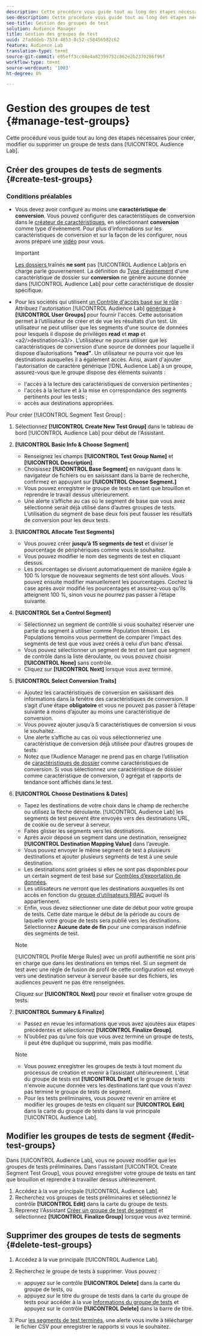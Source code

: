 ```yaml
---
description: Cette procédure vous guide tout au long des étapes nécessaires pour créer, modifier ou supprimer un groupe de tests dans Audience Lab.
seo-description: Cette procédure vous guide tout au long des étapes nécessaires pour créer, modifier ou supprimer un groupe de tests dans Audience Lab.
seo-title: Gestion des groupes de test
solution: Audience Manager
title: Gestion des groupes de test
uuid: 2fadddeb-7574-4853-8c52-c58456582c62
feature: Audience Lab
translation-type: tm+mt
source-git-commit: e05eff3cc04e4a82399752c862e2b2370286f96f
workflow-type: tm+mt
source-wordcount: '1003'
ht-degree: 0%

---
```



# Gestion des groupes de test {#manage-test-groups}

Cette procédure vous guide tout au long des étapes nécessaires pour créer, modifier ou supprimer un groupe de tests dans [!UICONTROL Audience Lab].

## Créer des groupes de tests de segments {#create-test-groups}

### Conditions préalables

<!-- create-test-group.xml -->

* Vous devez avoir configuré au moins une **caractéristique de conversion**. Vous pouvez configurer des caractéristiques de conversion dans le [créateur de caractéristiques](../../features/traits/create-onboarded-rule-based-traits.md), en sélectionnant **conversion** comme type d&#39;événement. Pour plus d&#39;informations sur les caractéristiques de conversion et sur la façon de les configurer, nous avons préparé une [vidéo](https://helpx.adobe.com/audience-manager/kt/using/creating-conversion-traits-feature-video-use.html) pour vous.

   >[!IMPORTANT]
   >
   >[Les dossiers ](../../features/traits/about-folder-traits.md) traînés  **ne sont** pas  [!UICONTROL Audience Lab]pris en charge parle gouvernement. La définition du [Type d&#39;événement](../../features/traits/create-onboarded-rule-based-traits.md) d&#39;une caractéristique de dossier sur **conversion** ne génère aucune donnée dans [!UICONTROL Audience Lab] pour cette caractéristique de dossier spécifique.

* Pour les sociétés qui utilisent [un Contrôle d&#39;accès basé sur le rôle](../../features/administration/administration-overview.md) : Attribuez l&#39;autorisation [!UICONTROL Audience Lab] [générique](../../features/administration/administration-overview.md#wild-card-permissions) à **[!UICONTROL User Groups]** pour fournir l&#39;accès. Cette autorisation permet à l’utilisateur de créer et de vue les résultats d’un test. Un utilisateur ne peut utiliser que les segments d&#39;une source de données pour lesquels il dispose de privilèges **read** et **map** et &lt;a2/>destination&lt;a3/>. L’utilisateur ne pourra utiliser que les caractéristiques de conversion d’une source de données pour laquelle il dispose d’autorisations **&quot;read&quot;**. Un utilisateur ne pourra voir que les destinations auxquelles il a également accès. Ainsi, avant d&#39;ajouter l&#39;autorisation de caractère générique [!DNL Audience Lab] à un groupe, assurez-vous que le groupe dispose des éléments suivants :
   * l&#39;accès à la lecture des caractéristiques de conversion pertinentes ;
   * l&#39;accès à la lecture et à la mise en correspondance des segments pertinents pour les tests ;
   * accès aux destinations appropriées.

Pour créer [!UICONTROL Segment Test Group] :

1. Sélectionnez **[!UICONTROL Create New Test Group]** dans le tableau de bord [!UICONTROL Audience Lab] pour début de l&#39;Assistant.
1. **[!UICONTROL Basic Info & Choose Segment]**

   * Renseignez les champs **[!UICONTROL Test Group Name]** et **[!UICONTROL Description]**.
   * Choisissez **[!UICONTROL Base Segment]** en naviguant dans le navigateur de fichiers ou en saisissant dans la barre de recherche, confirmez en appuyant sur **[!UICONTROL Choose Segment.]**
   * Vous pouvez enregistrer le groupe de tests en tant que brouillon et reprendre le travail dessus ultérieurement.
   * Une alerte s’affiche au cas où le segment de base que vous avez sélectionné serait déjà utilisé dans d’autres groupes de tests. L’utilisation du segment de base deux fois peut fausser les résultats de conversion pour les deux tests.

1. **[!UICONTROL Allocate Test Segments]**

   * Vous pouvez créer **jusqu’à 15 segments de test** et diviser le pourcentage de périphériques comme vous le souhaitez.
   * Vous pouvez modifier le nom des segments de test en cliquant dessus.
   * Les pourcentages se divisent automatiquement de manière égale à 100 % lorsque de nouveaux segments de test sont alloués. Vous pouvez ensuite modifier manuellement les pourcentages. Cochez la case après avoir modifié les pourcentages et assurez-vous qu’ils atteignent 100 %, sinon vous ne pourrez pas passer à l’étape suivante.

1. **[!UICONTROL Set a Control Segment]**

   * Sélectionnez un segment de contrôle si vous souhaitez réserver une partie du segment à utiliser comme Population témoin. Les Populations témoins vous permettent de comparer l’impact des segments de test que vous avez créés à celui d’un banc d’essai.
   * Vous pouvez sélectionner un segment de test en tant que segment de contrôle dans la liste déroulante, ou vous pouvez choisir **[!UICONTROL None]** sans contrôle.
   * Cliquez sur **[!UICONTROL Next]** lorsque vous avez terminé.

1. **[!UICONTROL Select Conversion Traits]**

   * Ajoutez les caractéristiques de conversion en saisissant des informations dans la fenêtre des caractéristiques de conversion. Il s’agit d’une étape **obligatoire** et vous ne pouvez pas passer à l’étape suivante à moins d’ajouter au moins une caractéristique de conversion.
   * Vous pouvez ajouter jusqu’à 5 caractéristiques de conversion si vous le souhaitez.
   * Une alerte s’affiche au cas où vous sélectionneriez une caractéristique de conversion déjà utilisée pour d’autres groupes de tests.
   * Notez que l’Audience Manager ne prend pas en charge l’utilisation de [caractéristiques de dossier](/help/using/features/traits/about-folder-traits.md) comme caractéristiques de conversion. Si vous sélectionnez une caractéristique de dossier comme caractéristique de conversion, 0 agrégat et rapports de tendance sont affichés dans le test.

1. **[!UICONTROL Choose Destinations & Dates]**

   * Tapez les destinations de votre choix dans le champ de recherche ou utilisez la flèche déroulante. [!UICONTROL Audience Lab] les segments de test peuvent être envoyés vers des destinations URL, de cookie ou de serveur à serveur.
   * Faites glisser les segments vers les destinations.
   * Après avoir déposé un segment dans une destination, renseignez **[!UICONTROL Destination Mapping Value]** dans l’aveugle.
   * Vous pouvez envoyer le même segment de test à plusieurs destinations et ajouter plusieurs segments de test à une seule destination.
   * Les destinations sont grisées si elles ne sont pas disponibles pour un certain segment de test basé sur [Contrôles d’exportation de données](../../features/data-export-controls.md).
   * Les utilisateurs ne verront que les destinations auxquelles ils ont accès en fonction du [groupe d’utilisateurs RBAC](../../features/administration/administration-overview.md) auquel ils appartiennent.
   * Enfin, vous devez sélectionner une date de début pour votre groupe de tests. Cette date marque le début de la période au cours de laquelle votre groupe de tests sera publié vers les destinations. Sélectionnez **Aucune date de fin** pour une comparaison indéfinie des segments de test.

   >[!NOTE]
   >
   >[!UICONTROL Profile Merge Rules] avec un profil authentifié ne sont pris en charge que dans les destinations en temps réel. Si un segment de test avec une règle de fusion de profil de cette configuration est envoyé vers une destination serveur à serveur basée sur des fichiers, les audiences peuvent ne pas être renseignées.

   Cliquez sur **[!UICONTROL Next]** pour revoir et finaliser votre groupe de tests.

1. **[!UICONTROL Summary & Finalize]**

   * Passez en revue les informations que vous avez ajoutées aux étapes précédentes et sélectionnez **[!UICONTROL Finalize Group]**.
   * N’oubliez pas qu’une fois que vous avez terminé un groupe de tests, il peut être dupliqué ou supprimé, mais pas modifié.

   >[!NOTE]
   >* Vous pouvez enregistrer les groupes de tests à tout moment du processus de création et revenir à l’assistant ultérieurement. L&#39;état du groupe de tests est **[!UICONTROL Draft]** et le groupe de tests n&#39;envoie aucune donnée vers les destinations tant que vous n&#39;avez pas terminé le groupe de tests de segment.
   >* Pour les tests préliminaires, vous pouvez revenir en arrière et modifier les groupes de tests en cliquant sur **[!UICONTROL Edit]** dans la carte du groupe de tests dans la vue principale [!UICONTROL Audience Lab].


## Modifier les groupes de tests de segment {#edit-test-groups}

Dans [!UICONTROL Audience Lab], vous ne pouvez modifier que les groupes de tests préliminaires. Dans l&#39;assistant [!UICONTROL Create Segment Test Group], vous pouvez enregistrer votre groupe de tests en tant que brouillon et reprendre à travailler dessus ultérieurement.

1. Accédez à la vue principale [!UICONTROL Audience Lab].
1. Recherchez vos groupes de tests préliminaires et sélectionnez le contrôle **[!UICONTROL Edit]** dans la carte du groupe de tests.
1. Reprenez l&#39;Assistant [Créer un groupe de test de segment](../../features/audience-lab/audience-lab-manage-test-groups.md#create-test-groups) et sélectionnez **[!UICONTROL Finalize Group]** lorsque vous avez terminé.

## Supprimer des groupes de tests de segments {#delete-test-groups}

1. Accédez à la vue principale [!UICONTROL Audience Lab].
1. Recherchez le groupe de tests à supprimer. Vous pouvez :

   * appuyez sur le contrôle **[!UICONTROL Delete]** dans la carte du groupe de tests, ou
   * appuyez sur le titre du groupe de tests dans la carte du groupe de tests pour accéder à la vue [Informations du groupe de tests](../../features/audience-lab/audience-lab-information-view.md) et appuyez sur le contrôle **[!UICONTROL Delete]** dans la barre de titre.

1. Pour [les segments de test terminés](../../features/audience-lab/audience-lab.md#status), une alerte vous invite à télécharger le fichier CSV pour enregistrer le rapports si vous le souhaitez.
